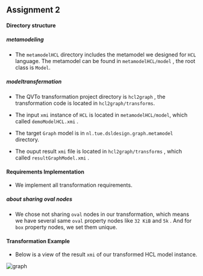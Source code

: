 ## Assignment 2 



#### Directory structure

##### metamodeling

- The `metamodelHCL` directory includes the metamodel we designed for `HCL` language. The metamodel can be found in `metamodelHCL/model` , the root class is `Model`. 

##### modeltransfermation

- The QVTo transformation project directory is `hcl2graph` , the transformation code is located in `hcl2graph/transforms`. 

- The input `xmi` instance of `HCL` is located in `metamodelHCL/model`, which called `demoModelHCL.xmi` .

- The target `Graph` model is in `nl.tue.dsldesign.graph.metamodel` directory.

- The ouput result `xmi` file is located in `hcl2graph/transforms` , which called `resultGraphModel.xmi` .

  

#### Requirements Implementation

- We implement all transformation requirements.

##### about sharing oval nodes

- We chose not sharing `oval` nodes in our transformation, which means we have several same `oval` property nodes like `32 KiB` and `5k` . And for `box` property nodes, we set them unique.



#### Transformation Example

- Below is a view of the result `xmi` of our transformed HCL model instance.

![graph](/Users/rocs/Downloads/graph.svg)









